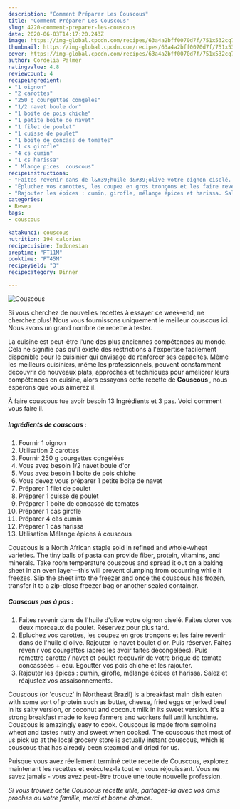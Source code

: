 ```yaml
---
description: "Comment Préparer Les Couscous"
title: "Comment Préparer Les Couscous"
slug: 4220-comment-preparer-les-couscous
date: 2020-06-03T14:17:20.243Z
image: https://img-global.cpcdn.com/recipes/63a4a2bff0070d7f/751x532cq70/couscous-photo-principale-de-la-recette.jpg
thumbnail: https://img-global.cpcdn.com/recipes/63a4a2bff0070d7f/751x532cq70/couscous-photo-principale-de-la-recette.jpg
cover: https://img-global.cpcdn.com/recipes/63a4a2bff0070d7f/751x532cq70/couscous-photo-principale-de-la-recette.jpg
author: Cordelia Palmer
ratingvalue: 4.8
reviewcount: 4
recipeingredient:
- "1 oignon"
- "2 carottes"
- "250 g courgettes congeles"
- "1/2 navet boule dor"
- "1 boite de pois chiche"
- "1 petite boite de navet"
- "1 filet de poulet"
- "1 cuisse de poulet"
- "1 boite de concass de tomates"
- "1 cs girofle"
- "4 cs cumin"
- "1 cs harissa"
- " Mlange pices  couscous"
recipeinstructions:
- "Faites revenir dans de l&#39;huile d&#39;olive votre oignon ciselé. Faites dorer vos deux morceaux de poulet. Réservez pour plus tard."
- "Épluchez vos carottes, les coupez en gros tronçons et les faire revenir dans de l&#39;huile d&#39;olive. Rajouter le navet boulet d&#39;or. Puis réserver. Faites revenir vos courgettes (après les avoir faites décongelées). Puis remettre carotte / navet et poulet recouvrir de votre brique de tomate concassées + eau. Egoutter vos pois chiche et les rajouter."
- "Rajouter les épices : cumin, girofle, mélange épices et harissa. Salez et réajustez vos assaisonnements."
categories:
- Resep
tags:
- couscous

katakunci: couscous 
nutrition: 194 calories
recipecuisine: Indonesian
preptime: "PT11M"
cooktime: "PT45M"
recipeyield: "3"
recipecategory: Dinner

---
```



![Couscous](https://img-global.cpcdn.com/recipes/63a4a2bff0070d7f/751x532cq70/couscous-photo-principale-de-la-recette.jpg)

Si vous cherchez de nouvelles recettes à essayer ce week-end, ne cherchez plus! Nous vous fournissons uniquement le meilleur couscous ici. Nous avons un grand nombre de recette à tester.

La cuisine est peut-être l'une des plus anciennes compétences au monde. Cela ne signifie pas qu'il existe des restrictions à l'expertise facilement disponible pour le cuisinier qui envisage de renforcer ses capacités. Même les meilleurs cuisiniers, même les professionnels, peuvent constamment découvrir de nouveaux plats, approches et techniques pour améliorer leurs compétences en cuisine, alors essayons cette recette de <strong> Couscous </strong>, nous espérons que vous aimerez il.

<!--inarticleads1-->

À faire couscous tue avoir besoin 13 Ingrédients et 3 pas. Voici comment vous faire il.

##### Ingrédients de couscous :

1. Fournir 1 oignon
1. Utilisation 2 carottes
1. Fournir 250 g courgettes congelées
1. Vous avez besoin 1/2 navet boule d&#39;or
1. Vous avez besoin 1 boite de pois chiche
1. Vous devez vous préparer 1 petite boite de navet
1. Préparer 1 filet de poulet
1. Préparer 1 cuisse de poulet
1. Préparer 1 boite de concassé de tomates
1. Préparer 1 càs girofle
1. Préparer 4 càs cumin
1. Préparer 1 càs harissa
1. Utilisation  Mélange épices à couscous


Couscous is a North African staple sold in refined and whole-wheat varieties. The tiny balls of pasta can provide fiber, protein, vitamins, and minerals. Take room temperature couscous and spread it out on a baking sheet in an even layer—this will prevent clumping from occurring while it freezes. Slip the sheet into the freezer and once the couscous has frozen, transfer it to a zip-close freezer bag or another sealed container. 

<!--inarticleads2-->

##### Couscous pas à pas :

1. Faites revenir dans de l&#39;huile d&#39;olive votre oignon ciselé. Faites dorer vos deux morceaux de poulet. Réservez pour plus tard.
1. Épluchez vos carottes, les coupez en gros tronçons et les faire revenir dans de l&#39;huile d&#39;olive. Rajouter le navet boulet d&#39;or. Puis réserver. Faites revenir vos courgettes (après les avoir faites décongelées). Puis remettre carotte / navet et poulet recouvrir de votre brique de tomate concassées + eau. Egoutter vos pois chiche et les rajouter.
1. Rajouter les épices : cumin, girofle, mélange épices et harissa. Salez et réajustez vos assaisonnements.


Couscous (or &#39;cuscuz&#39; in Northeast Brazil) is a breakfast main dish eaten with some sort of protein such as butter, cheese, fried eggs or jerked beef in its salty version, or coconut and coconut milk in its sweet version. It&#39;s a strong breakfast made to keep farmers and workers full until lunchtime. Couscous is amazingly easy to cook. Couscous is made from semolina wheat and tastes nutty and sweet when cooked. The couscous that most of us pick up at the local grocery store is actually instant couscous, which is couscous that has already been steamed and dried for us. 

<!--inarticleads1-->

<p>
Puisque vous avez réellement terminé cette recette de Couscous, explorez maintenant les recettes et exécutez-la tout en vous réjouissant. Vous ne savez jamais - vous avez peut-être trouvé une toute nouvelle profession.
</p>

<p>
<i>Si vous trouvez cette Couscous recette utile, partagez-la avec vos amis proches ou votre famille, merci et bonne chance.</i>
</p>
